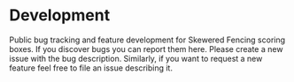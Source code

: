 # Development
Public bug tracking and feature development for Skewered Fencing scoring boxes. If you discover bugs you can report them here. Please create a new issue with the bug description. Similarly, if you want to request a new feature feel free to file an issue describing it.

